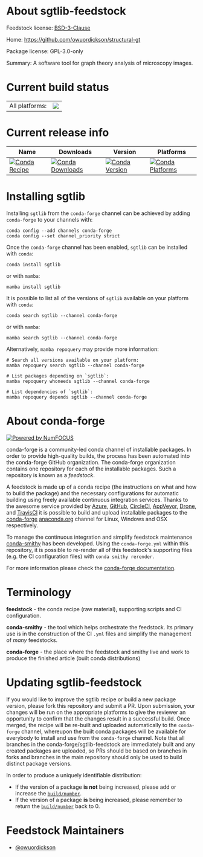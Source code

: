 About sgtlib-feedstock
======================

Feedstock license: [BSD-3-Clause](https://github.com/conda-forge/sgtlib-feedstock/blob/main/LICENSE.txt)

Home: https://github.com/owuordickson/structural-gt

Package license: GPL-3.0-only

Summary: A software tool for graph theory analysis of microscopy images.

Current build status
====================


<table><tr><td>All platforms:</td>
    <td>
      <a href="https://dev.azure.com/conda-forge/feedstock-builds/_build/latest?definitionId=26341&branchName=main">
        <img src="https://dev.azure.com/conda-forge/feedstock-builds/_apis/build/status/sgtlib-feedstock?branchName=main">
      </a>
    </td>
  </tr>
</table>

Current release info
====================

| Name | Downloads | Version | Platforms |
| --- | --- | --- | --- |
| [![Conda Recipe](https://img.shields.io/badge/recipe-sgtlib-green.svg)](https://anaconda.org/conda-forge/sgtlib) | [![Conda Downloads](https://img.shields.io/conda/dn/conda-forge/sgtlib.svg)](https://anaconda.org/conda-forge/sgtlib) | [![Conda Version](https://img.shields.io/conda/vn/conda-forge/sgtlib.svg)](https://anaconda.org/conda-forge/sgtlib) | [![Conda Platforms](https://img.shields.io/conda/pn/conda-forge/sgtlib.svg)](https://anaconda.org/conda-forge/sgtlib) |

Installing sgtlib
=================

Installing `sgtlib` from the `conda-forge` channel can be achieved by adding `conda-forge` to your channels with:

```
conda config --add channels conda-forge
conda config --set channel_priority strict
```

Once the `conda-forge` channel has been enabled, `sgtlib` can be installed with `conda`:

```
conda install sgtlib
```

or with `mamba`:

```
mamba install sgtlib
```

It is possible to list all of the versions of `sgtlib` available on your platform with `conda`:

```
conda search sgtlib --channel conda-forge
```

or with `mamba`:

```
mamba search sgtlib --channel conda-forge
```

Alternatively, `mamba repoquery` may provide more information:

```
# Search all versions available on your platform:
mamba repoquery search sgtlib --channel conda-forge

# List packages depending on `sgtlib`:
mamba repoquery whoneeds sgtlib --channel conda-forge

# List dependencies of `sgtlib`:
mamba repoquery depends sgtlib --channel conda-forge
```


About conda-forge
=================

[![Powered by
NumFOCUS](https://img.shields.io/badge/powered%20by-NumFOCUS-orange.svg?style=flat&colorA=E1523D&colorB=007D8A)](https://numfocus.org)

conda-forge is a community-led conda channel of installable packages.
In order to provide high-quality builds, the process has been automated into the
conda-forge GitHub organization. The conda-forge organization contains one repository
for each of the installable packages. Such a repository is known as a *feedstock*.

A feedstock is made up of a conda recipe (the instructions on what and how to build
the package) and the necessary configurations for automatic building using freely
available continuous integration services. Thanks to the awesome service provided by
[Azure](https://azure.microsoft.com/en-us/services/devops/), [GitHub](https://github.com/),
[CircleCI](https://circleci.com/), [AppVeyor](https://www.appveyor.com/),
[Drone](https://cloud.drone.io/welcome), and [TravisCI](https://travis-ci.com/)
it is possible to build and upload installable packages to the
[conda-forge](https://anaconda.org/conda-forge) [anaconda.org](https://anaconda.org/)
channel for Linux, Windows and OSX respectively.

To manage the continuous integration and simplify feedstock maintenance
[conda-smithy](https://github.com/conda-forge/conda-smithy) has been developed.
Using the ``conda-forge.yml`` within this repository, it is possible to re-render all of
this feedstock's supporting files (e.g. the CI configuration files) with ``conda smithy rerender``.

For more information please check the [conda-forge documentation](https://conda-forge.org/docs/).

Terminology
===========

**feedstock** - the conda recipe (raw material), supporting scripts and CI configuration.

**conda-smithy** - the tool which helps orchestrate the feedstock.
                   Its primary use is in the construction of the CI ``.yml`` files
                   and simplify the management of *many* feedstocks.

**conda-forge** - the place where the feedstock and smithy live and work to
                  produce the finished article (built conda distributions)


Updating sgtlib-feedstock
=========================

If you would like to improve the sgtlib recipe or build a new
package version, please fork this repository and submit a PR. Upon submission,
your changes will be run on the appropriate platforms to give the reviewer an
opportunity to confirm that the changes result in a successful build. Once
merged, the recipe will be re-built and uploaded automatically to the
`conda-forge` channel, whereupon the built conda packages will be available for
everybody to install and use from the `conda-forge` channel.
Note that all branches in the conda-forge/sgtlib-feedstock are
immediately built and any created packages are uploaded, so PRs should be based
on branches in forks and branches in the main repository should only be used to
build distinct package versions.

In order to produce a uniquely identifiable distribution:
 * If the version of a package **is not** being increased, please add or increase
   the [``build/number``](https://docs.conda.io/projects/conda-build/en/latest/resources/define-metadata.html#build-number-and-string).
 * If the version of a package **is** being increased, please remember to return
   the [``build/number``](https://docs.conda.io/projects/conda-build/en/latest/resources/define-metadata.html#build-number-and-string)
   back to 0.

Feedstock Maintainers
=====================

* [@owuordickson](https://github.com/owuordickson/)

